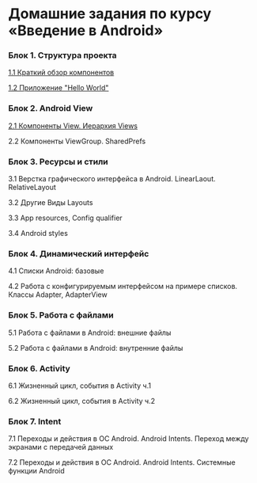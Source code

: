 # Домашние задания по курсу «Введение в Android»

### Блок 1. Структура проекта

[1.1	Краткий обзор компонентов](/android-components/)

[1.2	Приложение "Hello World"](/1.2.hello-world/)

### Блок 2. Android View

[2.1	Компоненты View. Иерархия Views](/2.1.view_components/)

2.2	Компоненты ViewGroup. SharedPrefs

### Блок 3. Ресурсы и стили

3.1	Верстка графического интерфейса в Android. LinearLaout. RelativeLayout

3.2	Другие Виды Layouts

3.3	App resources, Config qualifier

3.4	Android styles

### Блок 4. Динамический интерфейс

4.1	Списки Android: базовые

4.2	Работа с конфигурируемым интерфейсом на примере списков. Классы Adapter, AdapterView

### Блок 5. Работа с файлами

5.1	Работа с файлами в Android: внешние файлы

5.2	Работа с файлами в Android: внутренние файлы

### Блок 6. Activity

6.1	Жизненный цикл, события в Activity ч.1

6.2	Жизненный цикл, события в Activity ч.2

### Блок 7. Intent

7.1	Переходы и действия в ОС Android. Android Intents. Переход между экранами с передачей данных

7.2	Переходы и действия в ОС Android. Android Intents. Системные функции Android

